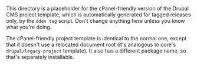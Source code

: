 This directory is a placeholder for the cPanel-friendly version of the Drupal CMS project template, which is automatically generated for tagged releases only, by the `ddev tag` script. Don't change anything here unless you know what you're doing.

The cPanel-friendly project template is identical to the normal one, except that it doesn't use a relocated document root (it's analogous to core's `drupal/legacy-project` template). It also has a different package name, so that's separately installable.
